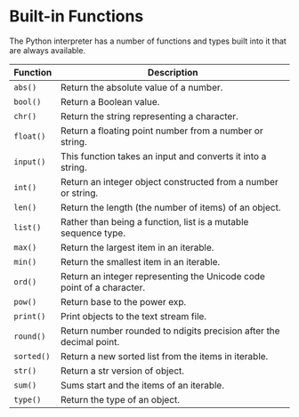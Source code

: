 # Built-in Functions

The Python interpreter has a number of functions and types built into it that are always available.

| Function   | Description                                                           |
| ---------- | --------------------------------------------------------------------- |
| `abs()`    | Return the absolute value of a number.                                |
| `bool()`   | Return a Boolean value.                                               |
| `chr()`    | Return the string representing a character.                           |
| `float()`  | Return a floating point number from a number or string.               |
| `input()`  | This function takes an input and converts it into a string.           |
| `int()`    | Return an integer object constructed from a number or string.         |
| `len()`    | Return the length (the number of items) of an object.                 |
| `list()`   | Rather than being a function, list is a mutable sequence type.        |
| `max()`    | Return the largest item in an iterable.                               |
| `min()`    | Return the smallest item in an iterable.                              |
| `ord()`    | Return an integer representing the Unicode code point of a character. |
| `pow()`    | Return base to the power exp.                                         |
| `print()`  | Print objects to the text stream file.                                |
| `round()`  | Return number rounded to ndigits precision after the decimal point.   |
| `sorted()` | Return a new sorted list from the items in iterable.                  |
| `str()`    | Return a str version of object.                                       |
| `sum()`    | Sums start and the items of an iterable.                              |
| `type()`   | Return the type of an object.                                         |
